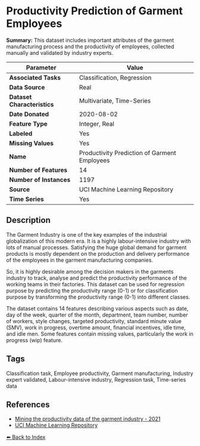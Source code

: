 # Productivity Prediction of Garment Employees

**Summary:** This dataset includes important attributes of the garment manufacturing process and the productivity of employees, collected manually and validated by industry experts.

| Parameter | Value |
| --- | --- |
| **Associated Tasks** | Classification, Regression |
| **Data Source** | Real |
| **Dataset Characteristics** | Multivariate, Time-Series |
| **Date Donated** | 2020-08-02 |
| **Feature Type** | Integer, Real |
| **Labeled** | Yes |
| **Missing Values** | Yes |
| **Name** | Productivity Prediction of Garment Employees |
| **Number of Features** | 14 |
| **Number of Instances** | 1197 |
| **Source** | UCI Machine Learning Repository |
| **Time Series** | Yes |

## Description

The Garment Industry is one of the key examples of the industrial globalization of this modern era. It is a highly labour-intensive industry with lots of manual processes. Satisfying the huge global demand for garment products is mostly dependent on the production and delivery performance of the employees in the garment manufacturing companies.

So, it is highly desirable among the decision makers in the garments industry to track, analyse and predict the productivity performance of the working teams in their factories. This dataset can be used for regression purpose by predicting the productivity range (0-1) or for classification purpose by transforming the productivity range (0-1) into different classes.

The dataset contains 14 features describing various aspects such as date, day of the week, quarter of the month, department, team number, number of workers, style changes, targeted productivity, standard minute value (SMV), work in progress, overtime amount, financial incentives, idle time, and idle men. Some features contain missing values, particularly the work in progress (wip) feature.

## Tags

Classification task, Employee productivity, Garment manufacturing, Industry expert validated, Labour-intensive industry, Regression task, Time-series data

## References

- [Mining the productivity data of the garment industry - 2021](https://dl.acm.org/doi/abs/10.1504/ijbidm.2021.118183)
- [UCI Machine Learning Repository](https://archive.ics.uci.edu/dataset/597/productivity+prediction+of+garment+employees)

[⬅️ Back to Index](../README.md)
